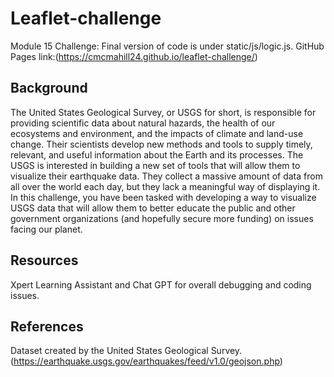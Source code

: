 # Leaflet-challenge
Module 15 Challenge:
Final version of code is under static/js/logic.js.
GitHub Pages link:(https://cmcmahill24.github.io/leaflet-challenge/)
## Background 
The United States Geological Survey, or USGS for short, is responsible for providing scientific data about natural hazards, the health of our ecosystems and environment, and the impacts of climate and land-use change. Their scientists develop new methods and tools to supply timely, relevant, and useful information about the Earth and its processes.
The USGS is interested in building a new set of tools that will allow them to visualize their earthquake data. They collect a massive amount of data from all over the world each day, but they lack a meaningful way of displaying it. In this challenge, you have been tasked with developing a way to visualize USGS data that will allow them to better educate the public and other government organizations (and hopefully secure more funding) on issues facing our planet.
## Resources
Xpert Learning Assistant and Chat GPT for overall debugging and coding issues. 
## References
Dataset created by the United States Geological Survey.
(https://earthquake.usgs.gov/earthquakes/feed/v1.0/geojson.php)
